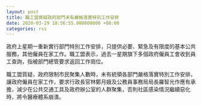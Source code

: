 ```yaml
---
layout: post
title: 職工盟質疑政府部門未有嚴格落實特別工作安排　
date: 2020-03-29 18:56:55.000000000 +08:00
categories: rss
---
```


政府上星期一重新實行部門特別工作安排，只提供必要、緊急及有限度的基本公共服務，其他僱員在家工作。職工盟表示，過去一星期旗下多個政府僱員工會收到員工查詢，指被部門總管要求返回工作崗位。

職工盟質疑，政府限制市民聚集人數時，未有統領各部門嚴格落實特別工作安排，讓政府僱員在家工作，要求行政長官林鄭月娥及公務員事務局局長羅智光作應有承擔，減少在公共交通工具及政府辦公室的人群聚集，否則社區感染情況繼續惡化時，將令醫療體系崩潰。
